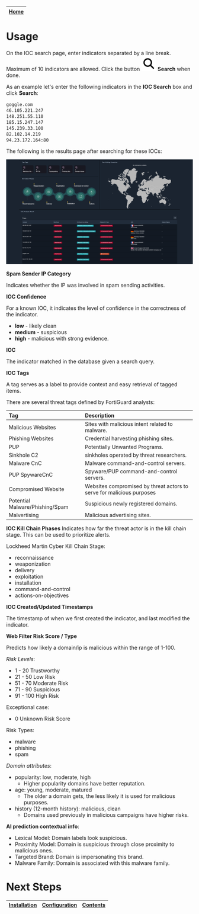 | [Home](../README.md) |
|----------------------|

# Usage

On the IOC search page, enter indicators separated by a line break. Maximum of 10 indicators are allowed. Click the button <img src="./res/icon-ioc-search.svg" alt="IOC search icon"> **Search** when done.

As an example let's enter the following indicators in the **IOC Search** box and click **Search**:

```
goggle.com
46.105.221.247
148.251.55.110
185.15.247.147
145.239.33.100
82.102.14.219
94.23.172.164:80
```
The following is the results page after searching for these IOCs:

![IOC search results page](./res/ioc-search-results.png)

**Spam Sender IP Category**

Indicates whether the IP was involved in spam sending activities.

**IOC Confidence**

For a known IOC, it indicates the level of confidence in the correctness of the indicator.
- **low** - likely clean
- **medium** - suspicious
- **high** - malicious with strong evidence.

**IOC**

The indicator matched in the database given a search query.

**IOC Tags**

A tag serves as a label to provide context and easy retrieval of tagged items.

There are several threat tags defined by FortiGuard analysts:

| Tag                             | Description                                                           |
|:--------------------------------|:----------------------------------------------------------------------|
| Malicious Websites              | Sites with malicious intent related to malware.                       |
| Phishing Websites               | Credential harvesting phishing sites.                                 |
| PUP                             | Potentially Unwanted Programs.                                        |
| Sinkhole C2                     | sinkholes operated by threat researchers.                             |
| Malware CnC                     | Malware command-and-control servers.                                  |
| PUP SpywareCnC                  | Spyware/PUP command-and-control servers.                              |
| Compromised Website             | Websites compromised by threat actors to serve for malicious purposes |
| Potential Malware/Phishing/Spam | Suspicious newly registered domains.                                  |
| Malvertising                    | Malicious advertising sites.                                          |

**IOC Kill Chain Phases**
Indicates how far the threat actor is in the kill chain stage. This can be used to prioritize alerts.

Lockheed Martin Cyber Kill Chain Stage:
- reconnaissance
- weaponization
- delivery
- exploitation
- installation
- command-and-control
- actions-on-objectives

**IOC Created/Updated Timestamps**

The timestamp of when we first created the indicator, and last modified the indicator.

**Web Filter Risk Score / Type**

Predicts how likely a domain/ip is malicious within the range of 1-100.

*Risk Levels*:
- 1 - 20 Trustworthy
- 21 - 50 Low Risk
- 51 - 70 Moderate Risk
- 71 - 90 Suspicious
- 91 - 100 High Risk

Exceptional case:
- 0 Unknown Risk Score

Risk Types:

- malware
- phishing
- spam

*Domain attributes*:

- popularity: low, moderate, high
    - Higher popularity domains have better reputation.
- age: young, moderate, matured
    - The older a domain gets, the less likely it is used for malicious purposes.
- history (12-month history): malicious, clean
    - Domains used previously in malicious campaigns have higher risks.

**AI prediction contextual info**:

- Lexical Model: Domain labels look suspicious.
- Proximity Model: Domain is suspicious through close proximity to malicious ones.
- Targeted Brand: Domain is impersonating this brand.
- Malware Family: Domain is associated with this malware family.

# Next Steps

| [Installation](./setup.md#installation) | [Configuration](./setup.md#configuration) | [Contents](./contents.md) |
|-----------------------------------------|-------------------------------------------|---------------------------|